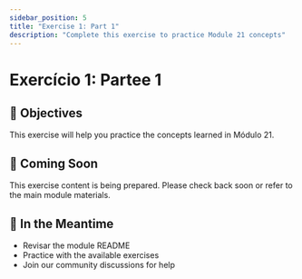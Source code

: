 ```yaml
---
sidebar_position: 5
title: "Exercise 1: Part 1"
description: "Complete this exercise to practice Module 21 concepts"
---
```


# Exercício 1: Partee 1

## 🎯 Objectives

This exercise will help you practice the concepts learned in Módulo 21.

## 📝 Coming Soon

This exercise content is being prepared. Please check back soon or refer to the main module materials.

## 🚀 In the Meantime

- Revisar the module README
- Practice with the available exercises
- Join our community discussions for help
